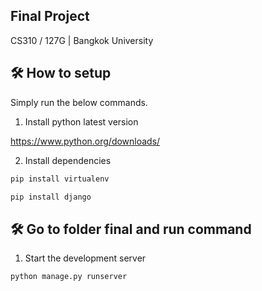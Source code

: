 ## Final Project

CS310 / 127G | Bangkok University


## 🛠 How to setup

Simply run the below commands.

1. Install python latest version

https://www.python.org/downloads/


2. Install dependencies

```sh
pip install virtualenv
```

```sh
pip install django
```


## 🛠 Go to folder final and run command

1. Start the development server

```sh
python manage.py runserver
```
